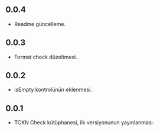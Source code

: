 ## 0.0.4

* Readme güncelleme.

## 0.0.3

* Format check düzeltmesi.

## 0.0.2

* isEmpty kontrolünün eklenmesi.

## 0.0.1

* TCKN Check kütüphanesi, ilk versiyonunun yayınlanması.
